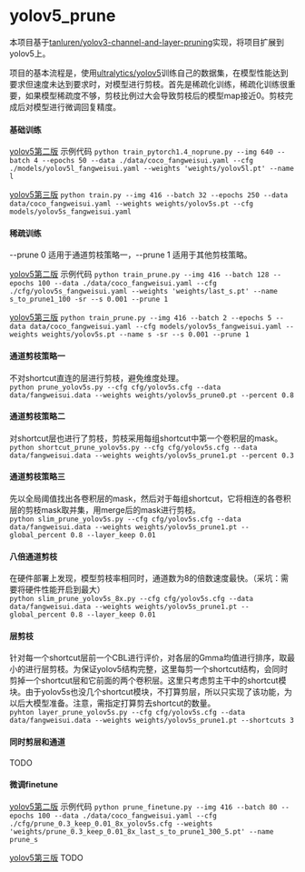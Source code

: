 # yolov5_prune
本项目基于[tanluren/yolov3-channel-and-layer-pruning](https://github.com/tanluren/yolov3-channel-and-layer-pruning)实现，将项目扩展到yolov5上。

项目的基本流程是，使用[ultralytics/yolov5](https://github.com/ultralytics/yolov5)训练自己的数据集，在模型性能达到要求但速度未达到要求时，对模型进行剪枝。首先是稀疏化训练，稀疏化训练很重要，如果模型稀疏度不够，剪枝比例过大会导致剪枝后的模型map接近0。剪枝完成后对模型进行微调回复精度。

#### 基础训练
[yolov5第二版](https://github.com/ZJU-lishuang/yolov5)
示例代码
`python train_pytorch1.4_noprune.py --img 640 --batch 4 --epochs 50 --data ./data/coco_fangweisui.yaml --cfg ./models/yolov5l_fangweisui.yaml --weights 'weights/yolov5l.pt' --name l`

[yolov5第三版](https://github.com/ZJU-lishuang/yolov5-v3)
`python train.py --img 416 --batch 32 --epochs 250 --data data/coco_fangweisui.yaml --weights weights/yolov5s.pt --cfg models/yolov5s_fangweisui.yaml`

#### 稀疏训练
--prune 0 适用于通道剪枝策略一，--prune 1 适用于其他剪枝策略。<br>

[yolov5第二版](https://github.com/ZJU-lishuang/yolov5)
示例代码
`python train_prune.py --img 416 --batch 128 --epochs 100 --data ./data/coco_fangweisui.yaml --cfg ./cfg/yolov5s_fangweisui.yaml --weights 'weights/last_s.pt' --name s_to_prune1_100 -sr --s 0.001 --prune 1 `

[yolov5第三版](https://github.com/ZJU-lishuang/yolov5-v3)
`python train_prune.py --img 416 --batch 2 --epochs 5 --data data/coco_fangweisui.yaml --cfg models/yolov5s_fangweisui.yaml --weights weights/yolov5s.pt --name s -sr --s 0.001 --prune 1`

#### 通道剪枝策略一
不对shortcut直连的层进行剪枝，避免维度处理。<br>
`python prune_yolov5s.py --cfg cfg/yolov5s.cfg --data data/fangweisui.data --weights weights/yolov5s_prune0.pt --percent 0.8`

#### 通道剪枝策略二
对shortcut层也进行了剪枝，剪枝采用每组shortcut中第一个卷积层的mask。<br>
`python shortcut_prune_yolov5s.py --cfg cfg/yolov5s.cfg --data data/fangweisui.data --weights weights/yolov5s_prune1.pt --percent 0.3`

#### 通道剪枝策略三
先以全局阈值找出各卷积层的mask，然后对于每组shortcut，它将相连的各卷积层的剪枝mask取并集，用merge后的mask进行剪枝。<br>
`python slim_prune_yolov5s.py --cfg cfg/yolov5s.cfg --data data/fangweisui.data --weights weights/yolov5s_prune1.pt --global_percent 0.8 --layer_keep 0.01`

#### 八倍通道剪枝
在硬件部署上发现，模型剪枝率相同时，通道数为8的倍数速度最快。（采坑：需要将硬件性能开启到最大）<br>
`python slim_prune_yolov5s_8x.py --cfg cfg/yolov5s.cfg --data data/fangweisui.data --weights weights/yolov5s_prune1.pt --global_percent 0.8 --layer_keep 0.01`

#### 层剪枝
针对每一个shortcut层前一个CBL进行评价，对各层的Gmma均值进行排序，取最小的进行层剪枝。为保证yolov5结构完整，这里每剪一个shortcut结构，会同时剪掉一个shortcut层和它前面的两个卷积层。这里只考虑剪主干中的shortcut模块。由于yolov5s也没几个shortcut模块，不打算剪层，所以只实现了该功能，为以后大模型准备。注意，需指定打算剪去shortcut的数量。<br>
`pyhton layer_prune_yolov5s.py --cfg cfg/yolov5s.cfg --data data/fangweisui.data --weights weights/yolov5s_prune1.pt --shortcuts 3`

#### 同时剪层和通道
TODO

#### 微调finetune
[yolov5第二版](https://github.com/ZJU-lishuang/yolov5)
示例代码
`python prune_finetune.py --img 416 --batch 80 --epochs 100 --data ./data/coco_fangweisui.yaml --cfg ./cfg/prune_0.3_keep_0.01_8x_yolov5s.cfg --weights 'weights/prune_0.3_keep_0.01_8x_last_s_to_prune1_300_5.pt' --name prune_s `

[yolov5第三版](https://github.com/ZJU-lishuang/yolov5-v3)
TODO




